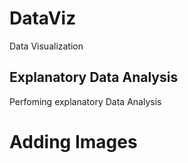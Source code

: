 # DataViz
Data Visualization
## Explanatory Data Analysis
Perfoming explanatory Data Analysis
# Adding Images
